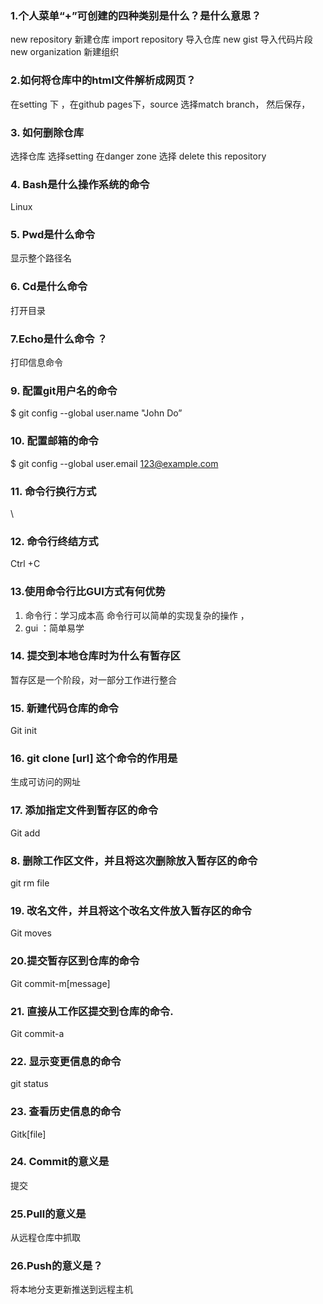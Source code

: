 ### 1.个人菜单“+”可创建的四种类别是什么？是什么意思？
  new repository  新建仓库   import repository 导入仓库
  new gist   导入代码片段  new organization 新建组织
### 2.如何将仓库中的html文件解析成网页？
   在setting  下  ，在github pages下，source 选择match branch， 然后保存，
### 3. 如何删除仓库
   选择仓库  选择setting 在danger zone 选择 delete this repository
### 4. Bash是什么操作系统的命令
  Linux
### 5. Pwd是什么命令
   显示整个路径名
### 6. Cd是什么命令
   打开目录
### 7.Echo是什么命令 ？
   打印信息命令
### 9. 配置git用户名的命令
  $ git config --global user.name "John Do”
### 10. 配置邮箱的命令
  $ git config --global user.email 123@example.com
### 11. 命令行换行方式
   \
### 12. 命令行终结方式
  Ctrl  +C 
### 13.使用命令行比GUI方式有何优势
 1. 命令行：学习成本高 命令行可以简单的实现复杂的操作 ，
 2.  gui  ：简单易学
### 14. 提交到本地仓库时为什么有暂存区
暂存区是一个阶段，对一部分工作进行整合
### 15. 新建代码仓库的命令
  Git init
### 16. git clone [url] 这个命令的作用是
   生成可访问的网址
### 17. 添加指定文件到暂存区的命令
  Git add
### 8. 删除工作区文件，并且将这次删除放入暂存区的命令
  git rm file 
### 19. 改名文件，并且将这个改名文件放入暂存区的命令  
  Git moves 
### 20.提交暂存区到仓库的命令
  Git  commit-m[message]
### 21. 直接从工作区提交到仓库的命令.
  Git commit-a
### 22. 显示变更信息的命令
  git status
### 23. 查看历史信息的命令
Gitk[file]
### 24. Commit的意义是
   提交
### 25.Pull的意义是
   从远程仓库中抓取
### 26.Push的意义是？
  将本地分支更新推送到远程主机

